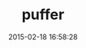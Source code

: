 ---
layout: post
title:  "puffer"
repo:   "puffer/puffer"
date:   2015-02-18 16:58:28
gemurl: http://github.com/puffer/puffer
---